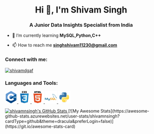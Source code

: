<h1 align="center">Hi 👋, I'm Shivam Singh</h1>
<h3 align="center">A Junior Data Insights Specialist from India</h3>

- 🌱 I’m currently learning **MySQL,Python,C++**

- 📫 How to reach me **singhshivam11230@gmail.com**

<h3 align="left">Connect with me:</h3>
<p align="left">
<a href="https://instagram.com/shivamdgaf" target="blank"><img align="center" src="https://raw.githubusercontent.com/rahuldkjain/github-profile-readme-generator/master/src/images/icons/Social/instagram.svg" alt="shivamdgaf" height="30" width="40" /></a>
</p>

<h3 align="left">Languages and Tools:</h3>
<p align="left"> <a href="https://www.w3schools.com/cpp/" target="_blank" rel="noreferrer"> <img src="https://raw.githubusercontent.com/devicons/devicon/master/icons/cplusplus/cplusplus-original.svg" alt="cplusplus" width="40" height="40"/> </a> <a href="https://www.w3schools.com/css/" target="_blank" rel="noreferrer"> <img src="https://raw.githubusercontent.com/devicons/devicon/master/icons/css3/css3-original-wordmark.svg" alt="css3" width="40" height="40"/> </a> <a href="https://www.w3.org/html/" target="_blank" rel="noreferrer"> <img src="https://raw.githubusercontent.com/devicons/devicon/master/icons/html5/html5-original-wordmark.svg" alt="html5" width="40" height="40"/> </a> <a href="https://www.mysql.com/" target="_blank" rel="noreferrer"> <img src="https://raw.githubusercontent.com/devicons/devicon/master/icons/mysql/mysql-original-wordmark.svg" alt="mysql" width="40" height="40"/> </a> <a href="https://www.python.org" target="_blank" rel="noreferrer"> <img src="https://raw.githubusercontent.com/devicons/devicon/master/icons/python/python-original.svg" alt="python" width="40" height="40"/> </a> </p>
  <a href="https://awesome-github-stats.azurewebsites.net/index.html??cardType=github&theme=dracula&preferLogin=false">    <img  alt="shivamnsingh's GitHub Stats" src="https://awesome-github-stats.azurewebsites.net/user-stats/shivamnsingh?cardType=github&theme=dracula&preferLogin=false" />  </a>
[![My Awesome Stats](https://awesome-github-stats.azurewebsites.net/user-stats/shivamnsingh?cardType=github&theme=dracula&preferLogin=false)](https://git.io/awesome-stats-card)
